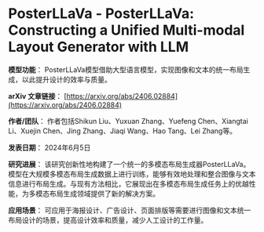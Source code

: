 # PosterLLaVa - PosterLLaVa: Constructing a Unified Multi-modal Layout Generator with LLM

**模型功能**：
PosterLLaVa模型借助大型语言模型，实现图像和文本的统一布局生成，以此提升设计的效率与质量。

**arXiv 文章链接**：
[https://arxiv.org/abs/2406.02884](https://arxiv.org/abs/2406.02884)

**作者/团队**：
作者包括Shikun Liu、Yuxuan Zhang、Yuefeng Chen、Xiangtai Li、Xuejin Chen、Jing Zhang、Jiaqi Wang、Hao Tang、Lei Zhang等。

**发表日期**：
2024年6月5日

**研究进展**：
该研究创新性地构建了一个统一的多模态布局生成器PosterLLaVa。模型在大规模多模态布局生成数据上进行训练，能够有效地处理和整合图像与文本信息进行布局生成。与现有方法相比，它展现出在多模态布局生成任务上的优越性能，为多模态布局生成领域提供了新的解决方案。

**应用场景**：
可应用于海报设计、广告设计、页面排版等需要进行图像和文本统一布局设计的场景，提高设计效率和质量，减少人工设计的工作量。